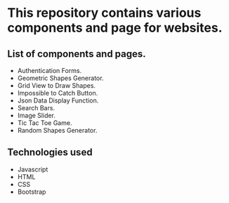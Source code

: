 # This repository contains various components and page for websites.

## List of components and pages.

+ Authentication Forms.
+ Geometric Shapes Generator.
+ Grid View to Draw Shapes.
+ Impossible to Catch Button.
+ Json Data Display Function.
+ Search Bars.
+ Image Slider.
+ Tic Tac Toe Game.
+ Random Shapes Generator.


## Technologies used

+ Javascript
+ HTML
+ CSS
+ Bootstrap
